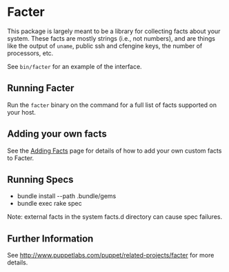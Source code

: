 Facter
======

This package is largely meant to be a library for collecting facts about your
system.  These facts are mostly strings (i.e., not numbers), and are things
like the output of `uname`, public ssh and cfengine keys, the number of
processors, etc.

See `bin/facter` for an example of the interface.

Running Facter
--------------

Run the `facter` binary on the command for a full list of facts supported on
your host.

Adding your own facts
---------------------

See the [Adding Facts](http://docs.puppetlabs.com/guides/custom_facts.html)
page for details of how to add your own custom facts to Facter.

Running Specs
-------------

* bundle install --path .bundle/gems
* bundle exec rake spec

Note: external facts in the system facts.d directory can cause spec failures.

Further Information
-------------------

See http://www.puppetlabs.com/puppet/related-projects/facter for more details.
